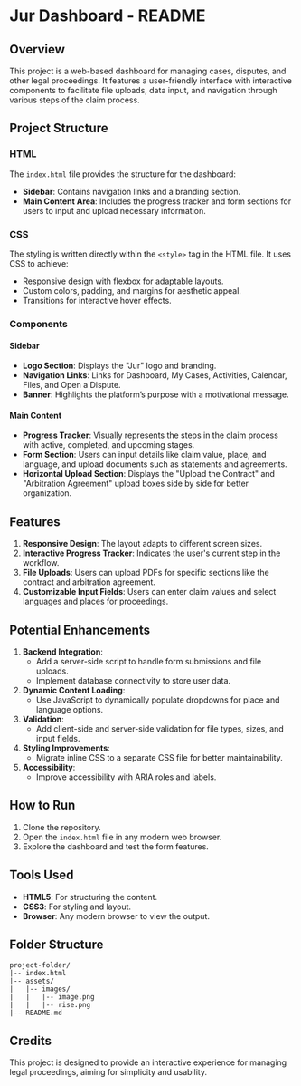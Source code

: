 # Jur Dashboard - README

## Overview
This project is a web-based dashboard for managing cases, disputes, and other legal proceedings. It features a user-friendly interface with interactive components to facilitate file uploads, data input, and navigation through various steps of the claim process.

## Project Structure

### HTML
The `index.html` file provides the structure for the dashboard:
- **Sidebar**: Contains navigation links and a branding section.
- **Main Content Area**: Includes the progress tracker and form sections for users to input and upload necessary information.

### CSS
The styling is written directly within the `<style>` tag in the HTML file. It uses CSS to achieve:
- Responsive design with flexbox for adaptable layouts.
- Custom colors, padding, and margins for aesthetic appeal.
- Transitions for interactive hover effects.

### Components
#### Sidebar
- **Logo Section**: Displays the "Jur" logo and branding.
- **Navigation Links**: Links for Dashboard, My Cases, Activities, Calendar, Files, and Open a Dispute.
- **Banner**: Highlights the platform’s purpose with a motivational message.

#### Main Content
- **Progress Tracker**: Visually represents the steps in the claim process with active, completed, and upcoming stages.
- **Form Section**: Users can input details like claim value, place, and language, and upload documents such as statements and agreements.
- **Horizontal Upload Section**: Displays the "Upload the Contract" and "Arbitration Agreement" upload boxes side by side for better organization.

## Features
1. **Responsive Design**: The layout adapts to different screen sizes.
2. **Interactive Progress Tracker**: Indicates the user's current step in the workflow.
3. **File Uploads**: Users can upload PDFs for specific sections like the contract and arbitration agreement.
4. **Customizable Input Fields**: Users can enter claim values and select languages and places for proceedings.

## Potential Enhancements
1. **Backend Integration**:
   - Add a server-side script to handle form submissions and file uploads.
   - Implement database connectivity to store user data.
2. **Dynamic Content Loading**:
   - Use JavaScript to dynamically populate dropdowns for place and language options.
3. **Validation**:
   - Add client-side and server-side validation for file types, sizes, and input fields.
4. **Styling Improvements**:
   - Migrate inline CSS to a separate CSS file for better maintainability.
5. **Accessibility**:
   - Improve accessibility with ARIA roles and labels.

## How to Run
1. Clone the repository.
2. Open the `index.html` file in any modern web browser.
3. Explore the dashboard and test the form features.

## Tools Used
- **HTML5**: For structuring the content.
- **CSS3**: For styling and layout.
- **Browser**: Any modern browser to view the output.

## Folder Structure
```
project-folder/
|-- index.html
|-- assets/
|   |-- images/
|   |   |-- image.png
|   |   |-- rise.png
|-- README.md
```

## Credits
This project is designed to provide an interactive experience for managing legal proceedings, aiming for simplicity and usability.

